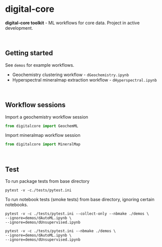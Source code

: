 # digital-core 

**digital-core toolkit** - ML workflows for core data. Project in active development.   

&nbsp;

## Getting started 

See `demos` for example workflows.    

+ Geochemistry clustering workflow - `dGeochemistry.ipynb`  
+ Hyperspectral mineralmap extraction workflow - `dHyperspectral.ipynb`

 &nbsp;

## Workflow sessions

Import a geochemistry workflow session 
```python
from digitalcore import GeochemML
```

Import mineralmap workflow session
```python
from digitalcore import MineralMap
```

 &nbsp;


## Test

To run package tests from base directory
```shell
pytest -v -c./tests/pytest.ini
```

To run notebook tests (smoke tests) from base directory, ignoring certain notebooks. 
```shell 
pytest -v -c ./tests/pytest.ini --collect-only --nbmake ./demos \
--ignore=demos/dAutoML.ipynb \
--ignore=demos/dUnsupervised.ipynb
```

```shell
pytest -v -c ./tests/pytest.ini --nbmake ./demos \
--ignore=demos/dAutoML.ipynb \
--ignore=demos/dUnsupervised.ipynb
```
